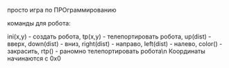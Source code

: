 просто игра по ПРОграммированию

команды для робота:

ini(x,y) - создать робота,
tp(x,y) - телепортировать робота,
up(dist) - вверх,
down(dist) - вниз,
right(dist) - направо,
left(dist) - налево,
color() - закрасить,
rtp() - раномно телепортировать робота\n
Координаты начинаются с 0х0
